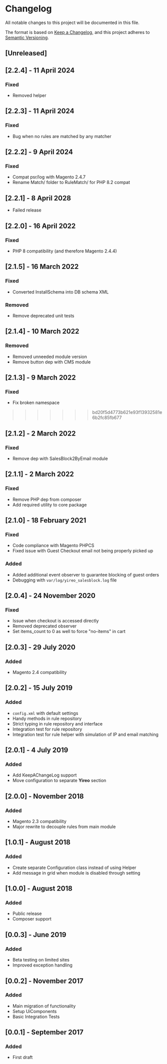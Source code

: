 # Changelog
All notable changes to this project will be documented in this file.

The format is based on [Keep a Changelog](https://keepachangelog.com/en/1.0.0/),
and this project adheres to [Semantic Versioning](https://semver.org/spec/v2.0.0.html).

## [Unreleased]

## [2.2.4] - 11 April 2024
### Fixed
- Removed helper

## [2.2.3] - 11 April 2024
### Fixed
- Bug when no rules are matched by any matcher

## [2.2.2] - 9 April 2024
### Fixed
- Compat psr/log with Magento 2.4.7
- Rename Match/ folder to RuleMatch/ for PHP 8.2 compat

## [2.2.1] - 8 April 2028
- Failed release

## [2.2.0] - 16 April 2022
### Fixed
- PHP 8 compatibility (and therefore Magento 2.4.4)

## [2.1.5] - 16 March 2022
### Fixed
- Converted InstallSchema into DB schema XML

### Removed
- Remove deprecated unit tests

## [2.1.4] - 10 March 2022
### Removed
- Removed unneeded module version
- Remove button dep with CMS module

## [2.1.3] - 9 March 2022
### Fixed
- Fix broken namespace
>>>>>>> bd20f5d4773b621e93f13932581e6b2fc85fb677

## [2.1.2] - 2 March 2022
### Fixed
- Remove dep with SalesBlock2ByEmail module

## [2.1.1] - 2 March 2022
### Fixed
- Remove PHP dep from composer
- Add required utility to core package

## [2.1.0] - 18 February 2021
### Fixed
- Code compliance with Magento PHPCS
- Fixed issue with Guest Checkout email not being properly picked up

### Added
- Added additional event observer to guarantee blocking of guest orders
- Debugging with `var/log/yireo_salesblock.log` file

## [2.0.4] - 24 November 2020
### Fixed
- Issue when checkout is accessed directly
- Removed deprecated observer
- Set items_count to 0 as well to force "no-items" in cart

## [2.0.3] - 29 July 2020
### Added
- Magento 2.4 compatibility

## [2.0.2] - 15 July 2019
### Added
- `config.xml` with default settings
- Handy methods in rule repository
- Strict typing in rule repository and interface
- Integration test for rule repository
- Integration test for rule helper with simulation of IP and email matching

## [2.0.1] - 4 July 2019
### Added
- Add KeepAChangeLog support
- Move configuration to separate **Yireo** section

## [2.0.0] - November 2018
### Added
- Magento 2.3 compatibility
- Major rewrite to decouple rules from main module

## [1.0.1] - August 2018
### Added
- Create separate Configuration class instead of using Helper
- Add message in grid when module is disabled through setting

## [1.0.0] - August 2018
### Added
- Public release
- Composer support

## [0.0.3] - June 2019
### Added
- Beta testing on limited sites
- Improved exception handling

## [0.0.2] - November 2017
### Added
- Main migration of functionality
- Setup UiComponents
- Basic Integration Tests

## [0.0.1] - September 2017
### Added
- First draft
